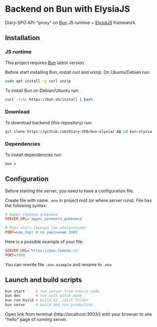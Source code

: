 # Backend on Bun with ElysiaJS

Diary-SPO API-"proxy" on [Bun](https://bun.sh/) JS runtime + [ElysiaJS](https://elysiajs.com/) framework.

## Installation

### JS runtime

This project requires [Bun](https://bun.sh/) latest version.

Before start installing Bun, install curl and unzip. On Ubuntu/Debian run:

```bash
sudo apt install -y curl unzip
```

To install Bun on Debian/Ubuntu run:

```bash
curl -fsSL https://bun.sh/install | bash
```

### Download

To download backend (this repository) run:

```bash
git clone https://github.com/Diary-SPO/bun-elysia/ && cd bun-elysia
```

### Dependencies

To install dependencies run:

```bash
bun i
```

## Configuration

Before starting the server, you need to have a configuration file.

Create file with name `.env` in project root (or where server runs).
File has the following syntax:

```ini
# Адрес сервера дневника
SERVER_URL='адрес_целевого_дневника'

# Порт этого сервера (не обязательно)
PORT=ваш_порт # по умолчанию 3003
```

Here is a possible example of your file:

```ini
SERVER_URL='https://poo.tomedu.ru'
PORT=3000
```

You can rewrite file `.env.example` and rename to `.env`

## Launch and build scripts

```bash
bun start     # run server from source code
bun dev       # run with watch mode
bun run build # build to ./dist folder
bun serve     # build and run production
```

Open link from terminal (http://localhost:3003/) with your browser to see "hello" page of running server.
